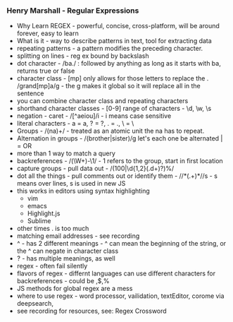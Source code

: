 ### Henry Marshall - Regular Expressions

* Why Learn REGEX - powerful, concise, cross-platform, will be around forever, easy to learn
* What is it - way to describe patterns in text,
tool for extracting data
* repeating patterns - a pattern modifies the preceding character.
* splitting on lines - reg ex bound by backslash
* dot character - /ba./ : followed by anything as long as it starts with ba, returns true or false
* character class - [mp] only allows for those letters to replace the . /grand[mp]a/g - the g makes it global so it will replace all in the sentence
* you can combine character class and repeating characters
* shorthand character classes - [0-9] range of characters - \d, \w, \s
* negation - caret - /[^aeiou]/i - i means case sensitive
* literal characters - a = a, \? = ?, \. = ., \\ = \
* Groups - /(na)+/ - treated as an atomic unit the na has to repeat.
* Alternation in groups - /(brother|sister)/g let's each one be alternated | = OR
* more than 1 way to match a query
* backreferences - /(\W+)-\1/ - 1 refers to the group, start in first location
* capture groups - pull data out - /(100|\d{1,2}(\.d+)?)%/
* dot all the things - pull comments out or identify them - /\/\*(.+)\*\//s - s means over lines, s is used in new JS
* this works in editors using syntax highlighting
    - vim
    - emacs
    - Highlight.js
    - Sublime
* other times . is too much
* matching email addresses - see recording
* ^ - has 2 different meanings - ^ can mean the beginning of the string, or the ^ can negate in character class
* ? - has multiple meanings, as well
* regex - often fail silently
* flavors of regex - differnt languages can use different characters for backreferences - could be \,$,%
* JS methods for global regex are a mess
* where to use regex - word processor, vailidation, textEditor, corome via deepsearch, 
* see recording for resources, see: Regex Crossword








